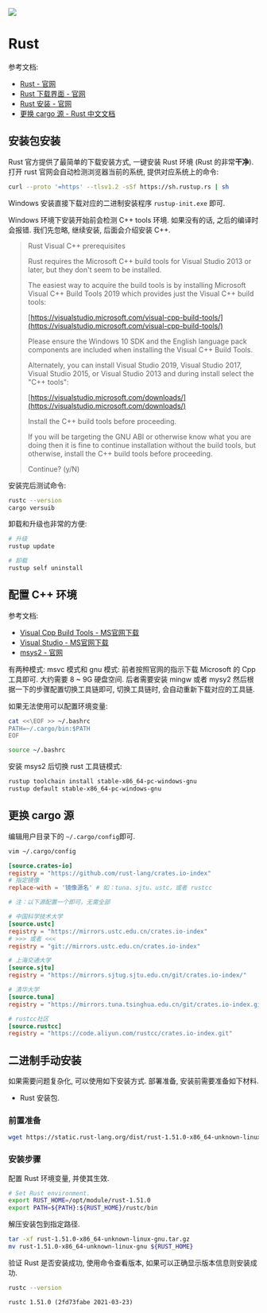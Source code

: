 
![](https://www.rust-lang.org/static/images/rust-logo-blk.svg#crop=0&crop=0&crop=1&crop=1&height=250&id=DYBve&originHeight=144&originWidth=144&originalType=binary&ratio=1&rotation=0&showTitle=false&status=done&style=none&title=&width=250)
<a name="FaUlf"></a>
# Rust

参考文档:

- [Rust - 官网](https://www.rust-lang.org)
- [Rust 下载界面 - 官网](https://www.rust-lang.org/tools/install)
- [Rust 安装 - 官网](https://forge.rust-lang.org/infra/other-installation-methods.html)
- [更换 cargo 源 - Rust 中文文档](https://cargo.budshome.com/reference/source-replacement.html)
<a name="HTbvx"></a>
## 安装包安装

Rust 官方提供了最简单的下载安装方式, 一键安装 Rust 环境 (Rust 的非常**干净**). 打开 rust 官网会自动检测浏览器当前的系统, 提供对应系统上的命令:

```bash
curl --proto '=https' --tlsv1.2 -sSf https://sh.rustup.rs | sh
```

Windows 安装直接下载对应的二进制安装程序 `rustup-init.exe` 即可.

Windows 环境下安装开始前会检测 C++ tools 环境. 如果没有的话, 之后的编译时会报错. 我们先忽略, 继续安装, 后面会介绍安装 C++.

> Rust Visual C++ prerequisites
> 
> Rust requires the Microsoft C++ build tools for Visual Studio 2013 or
> later, but they don't seem to be installed.
> 
> The easiest way to acquire the build tools is by installing Microsoft
> Visual C++ Build Tools 2019 which provides just the Visual C++ build
> tools:
> 
>   [https://visualstudio.microsoft.com/visual-cpp-build-tools/](https://visualstudio.microsoft.com/visual-cpp-build-tools/)
> 
> Please ensure the Windows 10 SDK and the English language pack components
> are included when installing the Visual C++ Build Tools.
> 
> Alternately, you can install Visual Studio 2019, Visual Studio 2017,
> Visual Studio 2015, or Visual Studio 2013 and during install select
> the "C++ tools":
> 
>   [https://visualstudio.microsoft.com/downloads/](https://visualstudio.microsoft.com/downloads/)
> 
> Install the C++ build tools before proceeding.
> 
> If you will be targeting the GNU ABI or otherwise know what you are
> doing then it is fine to continue installation without the build
> tools, but otherwise, install the C++ build tools before proceeding.
> 
> Continue? (y/N)


安装完后测试命令:

```bash
rustc --version
cargo versuib
```
卸载和升级也非常的方便: 
```bash
# 升级
rustup update

# 卸载
rustup self uninstall
```
<a name="cb3Ya"></a>
## 配置 C++ 环境

参考文档:

- [Visual Cpp Build Tools - MS官网下载](https://visualstudio.microsoft.com/visual-cpp-build-tools/)
- [Visual Studio - MS官网下载](https://visualstudio.microsoft.com/downloads/)
- [msys2 - 官网](https://www.msys2.org/)

有两种模式: msvc 模式和 gnu 模式: 前者按照官网的指示下载 Microsoft 的 Cpp 工具即可. 大约需要 8 ~ 9G 硬盘空间. 后者需要安装 mingw 或者 mysy2 然后根据一下的步骤配置切换工具链即可, 切换工具链时, 会自动重新下载对应的工具链.

如果无法使用可以配置环境变量:
```bash
cat <<\EOF >> ~/.bashrc
PATH=~/.cargo/bin:$PATH
EOF

source ~/.bashrc
```
安装 msys2 后切换 rust 工具链模式:
```bash
rustup toolchain install stable-x86_64-pc-windows-gnu
rustup default stable-x86_64-pc-windows-gnu
```
<a name="CzmFZ"></a>
## 更换 cargo 源

编辑用户目录下的 `~/.cargo/config`即可.

```bash
vim ~/.cargo/config
```

```toml
[source.crates-io]
registry = "https://github.com/rust-lang/crates.io-index"
# 指定镜像
replace-with = '镜像源名' # 如：tuna、sjtu、ustc，或者 rustcc

# 注：以下源配置一个即可，无需全部

# 中国科学技术大学
[source.ustc]
registry = "https://mirrors.ustc.edu.cn/crates.io-index"
# >>> 或者 <<<
registry = "git://mirrors.ustc.edu.cn/crates.io-index"

# 上海交通大学
[source.sjtu]
registry = "https://mirrors.sjtug.sjtu.edu.cn/git/crates.io-index/"

# 清华大学
[source.tuna]
registry = "https://mirrors.tuna.tsinghua.edu.cn/git/crates.io-index.git"

# rustcc社区
[source.rustcc]
registry = "https://code.aliyun.com/rustcc/crates.io-index.git"
```

<a name="a81eZ"></a>
## 二进制手动安装

如果需要问题复杂化, 可以使用如下安装方式. 部署准备, 安装前需要准备如下材料.

- Rust 安装包.

<a name="PJlT9"></a>
### 前置准备

```bash
wget https://static.rust-lang.org/dist/rust-1.51.0-x86_64-unknown-linux-gnu.tar.gz
```

<a name="KZbZ7"></a>
### 安装步骤

配置 Rust 环境变量, 并使其生效.

```bash
# Set Rust environment.
export RUST_HOME=/opt/module/rust-1.51.0
export PATH=${PATH}:${RUST_HOME}/rustc/bin
```

解压安装包到指定路径.

```bash
tar -xf rust-1.51.0-x86_64-unknown-linux-gnu.tar.gz
mv rust-1.51.0-x86_64-unknown-linux-gnu ${RUST_HOME}
```

验证 Rust 是否安装成功, 使用命令查看版本, 如果可以正确显示版本信息则安装成功.

```bash
rustc --version
```
```
rustc 1.51.0 (2fd73fabe 2021-03-23)
```
